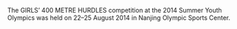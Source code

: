 The GIRLS’ 400 METRE HURDLES competition at the 2014 Summer Youth Olympics was held on 22–25 August 2014 in Nanjing Olympic Sports Center.
